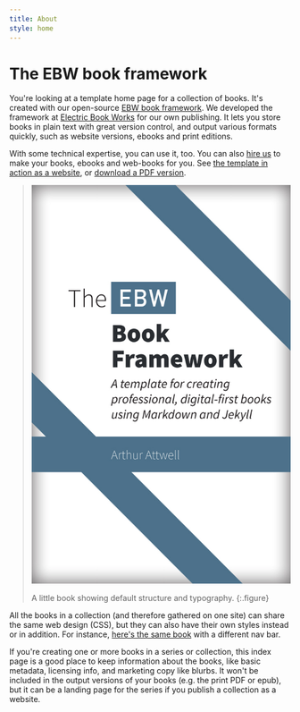 ```yaml
---
title: About
style: home
---
```


# The EBW book framework

You're looking at a template home page for a collection of books. It's created with our open-source [EBW book framework](https://github.com/electricbookworks/book-framework). We developed the framework at [Electric Book Works](http://electricbookworks.com) for our own publishing. It lets you store books in plain text with great version control, and output various formats quickly, such as website versions, ebooks and print editions.

With some technical expertise, you can use it, too. You can also [hire us](http://electricbookworks.com) to make your books, ebooks and web-books for you. See [the template in action as a website](book-one), or [download a PDF version](download/ebw-book-framework-template.pdf).

> [![Book One](book-one/images/cover.jpg)](book-one)
>
> A little book showing default structure and typography.
{:.figure}

All the books in a collection (and therefore gathered on one site) can share the same web design (CSS), but they can also have their own styles instead or in addition. For instance, [here's the same book](book-two) with a different nav bar.

If you're creating one or more books in a series or collection, this index page is a good place to keep information about the books, like basic metadata, licensing info, and marketing copy like blurbs. It won't be included in the output versions of your books (e.g. the print PDF or epub), but it can be a landing page for the series if you publish a collection as a website.

